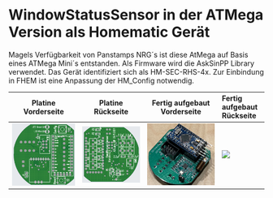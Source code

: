# WindowStatusSensor in der ATMega Version als Homematic Gerät
Magels Verfügbarkeit von Panstamps NRG´s ist diese AtMega auf Basis eines ATMega Mini´s entstanden. Als Firmware wird die AskSinPP Library verwendet. Das Gerät identifiziert sich als HM-SEC-RHS-4x. Zur Einbindung in FHEM ist eine Anpassung der HM_Config notwendig.

Platine Vorderseite              |  Platine Rückseite             | Fertig aufgebaut Vorderseite      | Fertig aufgebaut Rückseite
:-------------------------------:|:------------------------------:|:---------------------------------:|:-----------------------------
![](CircuitFiles/front_1.3.png)  | ![](CircuitFiles/back_1.3.png) | ![](CircuitFiles/fertig_top1.jpeg) | ![](CircuitFiles/fertig_back1.jpeg)
